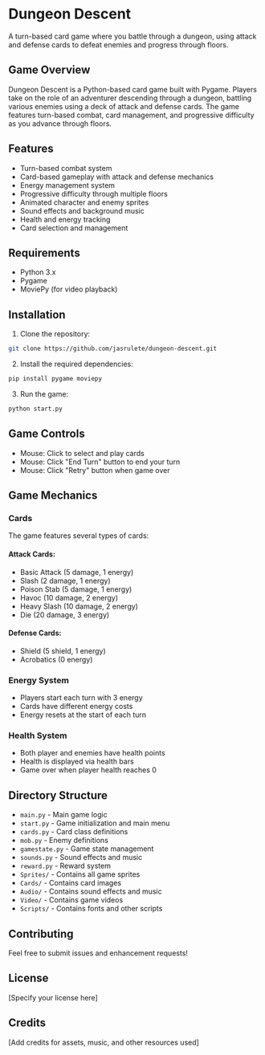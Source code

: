 ﻿# Dungeon Descent

A turn-based card game where you battle through a dungeon, using attack and defense cards to defeat enemies and progress through floors.

## Game Overview

Dungeon Descent is a Python-based card game built with Pygame. Players take on the role of an adventurer descending through a dungeon, battling various enemies using a deck of attack and defense cards. The game features turn-based combat, card management, and progressive difficulty as you advance through floors.

## Features

- Turn-based combat system
- Card-based gameplay with attack and defense mechanics
- Energy management system
- Progressive difficulty through multiple floors
- Animated character and enemy sprites
- Sound effects and background music
- Health and energy tracking
- Card selection and management

## Requirements

- Python 3.x
- Pygame
- MoviePy (for video playback)

## Installation

1. Clone the repository:
```bash
git clone https://github.com/jasrulete/dungeon-descent.git
```

2. Install the required dependencies:
```bash
pip install pygame moviepy
```

3. Run the game:
```bash
python start.py
```

## Game Controls

- Mouse: Click to select and play cards
- Mouse: Click "End Turn" button to end your turn
- Mouse: Click "Retry" button when game over

## Game Mechanics

### Cards

The game features several types of cards:

#### Attack Cards:
- Basic Attack (5 damage, 1 energy)
- Slash (2 damage, 1 energy)
- Poison Stab (5 damage, 1 energy)
- Havoc (10 damage, 2 energy)
- Heavy Slash (10 damage, 2 energy)
- Die (20 damage, 3 energy)

#### Defense Cards:
- Shield (5 shield, 1 energy)
- Acrobatics (0 energy)

### Energy System

- Players start each turn with 3 energy
- Cards have different energy costs
- Energy resets at the start of each turn

### Health System

- Both player and enemies have health points
- Health is displayed via health bars
- Game over when player health reaches 0

## Directory Structure

- `main.py` - Main game logic
- `start.py` - Game initialization and main menu
- `cards.py` - Card class definitions
- `mob.py` - Enemy definitions
- `gamestate.py` - Game state management
- `sounds.py` - Sound effects and music
- `reward.py` - Reward system
- `Sprites/` - Contains all game sprites
- `Cards/` - Contains card images
- `Audio/` - Contains sound effects and music
- `Video/` - Contains game videos
- `Scripts/` - Contains fonts and other scripts

## Contributing

Feel free to submit issues and enhancement requests!

## License

[Specify your license here]

## Credits

[Add credits for assets, music, and other resources used]
